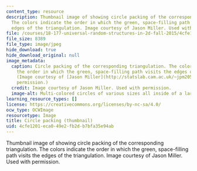 ```yaml
---
content_type: resource
description: Thumbnail image of showing circle packing of the corresponding triangulation.
  The colors indicate the order in which the green, space-filling path visits the
  edges of the triangulation. Image courtesy of Jason Miller. Used with permission.
file: /courses/18-177-universal-random-structures-in-2d-fall-2015/4cfe1201eca049e2fb2db7bfa35e94ab_18-177f15-th.jpg
file_size: 8389
file_type: image/jpeg
hide_download: true
hide_download_original: null
image_metadata:
  caption: Circle packing of the corresponding triangulation. The colors indicate
    the order in which the green, space-filling path visits the edges of the triangulation.
    (Image courtesy of [Jason Miller](http://statslab.cam.ac.uk/~jpm205/). Used with
    permission.)
  credit: Image courtesy of Jason Miller. Used with permission.
  image-alt: Multi-colored circles of various sizes all inside of a larger circle.
learning_resource_types: []
license: https://creativecommons.org/licenses/by-nc-sa/4.0/
ocw_type: OCWImage
resourcetype: Image
title: Circle packing (thumbnail)
uid: 4cfe1201-eca0-49e2-fb2d-b7bfa35e94ab
---
```

Thumbnail image of showing circle packing of the corresponding triangulation. The colors indicate the order in which the green, space-filling path visits the edges of the triangulation. Image courtesy of Jason Miller. Used with permission.